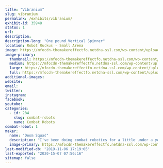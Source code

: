 ```yaml
---
title: "Vibranium"
slug: vibranium
permalink: /exhibits/vibranium/
exhibit-id: 35948
status: 1
url: 
description:
description-long: "One pound Vertical Spinner"
location: Robot Ruckus - Small Arena
image: https://mfocdn-themakereffectfo.netdna-ssl.com/wp-content/uploads/2019/08/vibranium-purple-square-1-1024x768.jpg
image-primary:
  thumbnail: https://mfocdn-themakereffectfo.netdna-ssl.com/wp-content/uploads/2019/08/vibranium-purple-square-1-150x150.jpg
  medium: https://mfocdn-themakereffectfo.netdna-ssl.com/wp-content/uploads/2019/08/vibranium-purple-square-1-300x225.jpg
  large: https://mfocdn-themakereffectfo.netdna-ssl.com/wp-content/uploads/2019/08/vibranium-purple-square-1-1024x768.jpg
  full: https://mfocdn-themakereffectfo.netdna-ssl.com/wp-content/uploads/2019/08/vibranium-purple-square-1.jpg
additional-images:
website: 
email: 
twitter: 
instagram: 
facebook: 
youtube: 
categories:
  - id: 284
    slug: combat-robots
    name: Combat Robots
combat-robot: 1
maker:
  name: "Doom Squad"
  description: "I've been doing combat robotics for a little under a year. I was lucky enough to build my Fingertech Viper kit at Maker MIA (https://www.facebook.com/makemiamakerspace/) with Team Witch doctor. As of writing this I have taken part in 3 different competitions and took second twice and third once. I enjoy watching combat robotics on TV and enjoy it."
  image-primary: https://mfocdn-themakereffectfo.netdna-ssl.com/wp-content/uploads/2019/08/vibranium-purple-square-300x225.jpg
last-modified-db: "2019-11-06 17:19:05"
last-exported: "2020-15-07 07:56:16"
sitemap: false
---
```

